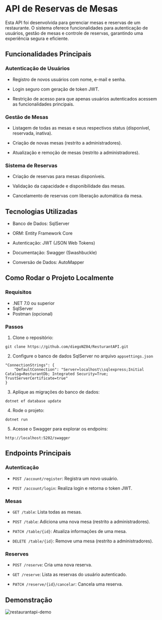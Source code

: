 # API de Reservas de Mesas

Esta API foi desenvolvida para gerenciar mesas e reservas de um restaurante. 
O sistema oferece funcionalidades para autenticação de usuários, gestão de mesas e
controle de reservas, garantindo uma experiência segura e eficiente.

## Funcionalidades Principais 

### Autenticação de Usuários

- Registro de novos usuários com nome, e-mail e senha.
  
- Login seguro com geração de token JWT.
  
- Restrição de acesso para que apenas usuários autenticados acessem as funcionalidades principais.

### Gestão de Mesas

- Listagem de todas as mesas e seus respectivos status (disponível, reservada, inativa).

- Criação de novas mesas (restrito a administradores).

- Atualização e remoção de mesas (restrito a administradores).

### Sistema de Reservas

- Criação de reservas para mesas disponíveis.

- Validação da capacidade e disponibilidade das mesas.

- Cancelamento de reservas com liberação automática da mesa.

## Tecnologias Utilizadas

- Banco de Dados: SqlServer

- ORM: Entity Framework Core

- Autenticação: JWT (JSON Web Tokens)

- Documentação: Swagger (Swashbuckle)

- Conversão de Dados: AutoMapper

## Como Rodar o Projeto Localmente

### Requisitos

- .NET 7.0 ou superior
- SqlServer
- Postman (opcional)

### Passos

1. Clone o repositório:
 
```
git clone https://github.com/diegoNZ04/ResturantAPI.git
```

2. Configure o banco de dados SqlServer no arquivo `appsettings.json`

```
"ConnectionStrings": {
    "DefaultConnection": "Server=localhost\\sqlexpress;Initial Catalog=ResturantDb; Integrated Security=True; TrustServerCertificate=true"
}
```

3. Aplique as migrações do banco de dados:

```
dotnet ef database update
```

4. Rode o projeto:

```
dotnet run
```

5. Acesse o Swagger para explorar os endpoins:

```
http://localhost:5202/swagger
```

## Endpoints Principais

### Autenticação

- `POST /account/register`: Registra um novo usuário.

- `POST /account/login`: Realiza login e retorna o token JWT.

### Mesas

- `GET /table`: Lista todas as mesas.

- `POST /table`: Adiciona uma nova mesa (restrito a administradores).

- `PATCH /table/{id}`: Atualiza informações de uma mesa.

- `DELETE /table/{id}`: Remove uma mesa (restrito a administradores).

### Reserves

- `POST /reserve`: Cria uma nova reserva.

- `GET /reserve`: Lista as reservas do usuário autenticado.

- `PATCH /reserve/{id}/cancelar`: Cancela uma reserva.

## Demonstração

![restaurantapi-demo](https://github.com/user-attachments/assets/6cf268f5-562d-44ec-aa21-8a0be72213b3)

